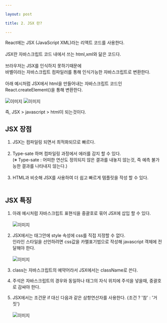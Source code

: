 ```yaml
---

layout: post

title: 2. JSX 란?

---
```


React에는 JSX (JavaScript XML)라는 리액트 코드를 사용한다.<br><br>
JSX란 자바스크립트 코드 내에서 쓰는 html,xml와 닮은 코드다.<br><br>
브라우저는 JSX를 인식하지 못하기때문에 <br>
바벨이라는 자바스크립트 컴파일러를 통해 인식가능한 자바스크립트로 변환한다.<br><br>
아래 예시처럼 JSX에서 html을 만들어내는 자바스크립트 코드인 React.createElement()을 통해 변환한다.<br><br>
![이미지](https://github.com/tblynda/tblynda.github.io/blob/master/images/react2_01.PNG?raw=true)
![이미지](https://github.com/tblynda/tblynda.github.io/blob/master/images/react2_02.PNG?raw=true)

즉, JSX > javascript > html이 되는것이다.

## JSX 장점<br>
1. JSX는 컴파일링 되면서 최적화되므로 빠르다.<br><br>
2. Type-sate 하며 컴파일링 과정에서 에러를 감지 할 수 있다.<br>
(※ Type-sate : 어떠한 연산도 정의되지 않은 결과를 내놓지 않는것, 즉 예측 불가능한 결과를 나타내지 않는다.)<br><br>
3. HTML과 비슷해 JSX를 사용하여 더 쉽고 빠르게 템플릿을 작성 할 수 있다. <br><br>

## JSX 특징<br>
1. 아래 예시처럼 자바스크립트 표현식을 중괄호로 묶어 JSX에 삽입 할 수 있다.<br><br>
![이미지](https://github.com/tblynda/tblynda.github.io/blob/master/images/react2_03.PNG?raw=true)

2. JSX에서는 태그안에 style 속성에 css를 직접 지정할 수 없다. <br>
인라인 스타일을 선언하려면 css값을 카멜표기법으로 작성해 javascript 객체에 전달해야 한다.<br><br>
![이미지](https://github.com/tblynda/tblynda.github.io/blob/master/images/react2_04.PNG?raw=true)

3. class는 자바스크립트의 예약어라서 JSX에서는 className로 쓴다.

4. 주석은 자바스크립트의 경우와 동일하나 태그의 자식 위치에 주석을 넣을때, 중괄호로 감싸야 한다.

5. JSX에서는 조건문 if 대신 다음과 같은 삼항연산자를 사용한다. {조건 ? '참' : '거짓'}<br><br>
![이미지](https://github.com/tblynda/tblynda.github.io/blob/master/images/react2_05.PNG?raw=true)
